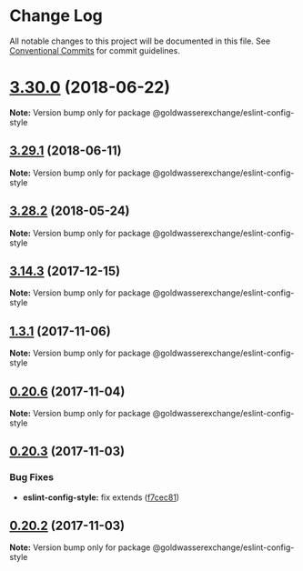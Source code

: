 # Change Log

All notable changes to this project will be documented in this file.
See [Conventional Commits](https://conventionalcommits.org) for commit guidelines.

<a name="3.30.0"></a>
# [3.30.0](https://github.com/goldwasserexchange/javascript/tree/master/packages/eslint-config-style/compare/v3.29.1...v3.30.0) (2018-06-22)




**Note:** Version bump only for package @goldwasserexchange/eslint-config-style

<a name="3.29.1"></a>
## [3.29.1](https://github.com/goldwasserexchange/javascript/tree/master/packages/eslint-config-style/compare/v3.29.0...v3.29.1) (2018-06-11)




**Note:** Version bump only for package @goldwasserexchange/eslint-config-style

<a name="3.28.2"></a>
## [3.28.2](https://github.com/goldwasserexchange/javascript/tree/master/packages/eslint-config-style/compare/v3.28.1...v3.28.2) (2018-05-24)




**Note:** Version bump only for package @goldwasserexchange/eslint-config-style

<a name="3.14.3"></a>
## [3.14.3](https://github.com/goldwasserexchange/javascript/tree/master/packages/eslint-config-style/compare/v3.14.2...v3.14.3) (2017-12-15)




**Note:** Version bump only for package @goldwasserexchange/eslint-config-style

<a name="1.3.1"></a>
## [1.3.1](https://github.com/goldwasserexchange/javascript/compare/v1.3.0...v1.3.1) (2017-11-06)




**Note:** Version bump only for package @goldwasserexchange/eslint-config-style

<a name="0.20.6"></a>
## [0.20.6](https://github.com/goldwasserexchange/javascript/compare/v0.20.5...v0.20.6) (2017-11-04)




**Note:** Version bump only for package @goldwasserexchange/eslint-config-style

<a name="0.20.3"></a>
## [0.20.3](https://github.com/goldwasserexchange/javascript/compare/v0.20.2...v0.20.3) (2017-11-03)


### Bug Fixes

* **eslint-config-style:** fix extends ([f7cec81](https://github.com/goldwasserexchange/javascript/commit/f7cec81))




<a name="0.20.2"></a>
## [0.20.2](https://github.com/goldwasserexchange/javascript/compare/v0.20.1...v0.20.2) (2017-11-03)




**Note:** Version bump only for package @goldwasserexchange/eslint-config-style
